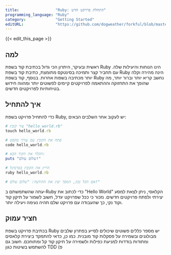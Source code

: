 ```yaml
---
title:                "Ruby: התחלת פרויקט חדש"
programming_language: "Ruby"
category:             "Getting Started"
editURL:              "https://github.com/dogweather/forkful/blob/master/content/he/ruby/starting-a-new-project.md"
---
```


{{< edit_this_page >}}

## למה

ראשית ובעיקר, היתרון הכי גדול בכתיבת קוד בשפת Ruby הינו הנוחות והיעילות שלה. עם תחביר קצר ותמיכה בסינטקס מתומצת, כתיבת קוד בשפת Ruby הינה מהירה וקלה יותר מכתיבה בשפות אחרות. בנוסף, קוד בשפת Ruby נחשב קריא יותר וברור יותר, מה שהופך את התחזוקה וההתאמה לפרויקטים קיימים לפשוטים יותר ומהווה חידוש בטיחותיות לפרויקטים חדשים.

## איך להתחיל

כדי להתחיל פרויקט בשפת Ruby, יש לעקוב אחר השלבים הבאים:

```Ruby
# צור קובץ "hello_world.rb"
touch hello_world.rb

# פתח את הקובץ עם עורך טקסט
code hello_world.rb

# הקלד את הקוד הבא:
puts "שלום עולם!"

# הריץ את הקובץ בטרמינל
ruby hello_world.rb

# אם הכל נכון, המסך יציג את ההודעה: "שלום עולם!"
```

עתה שהשתמשתם ב-Ruby כדי לכתוב את "Hello World" הקלאסי, ניתן לצאת למסע יצירתי ולפתח פרויקטים חדשים. נזכור כי ככל שפרויקט יגדל, חשוב לשמור על תיקון קוד וקוד נקי, כך שהעבודה עם פרויקט שלם תהיה נעימה ויעילה יותר.

## חציר עמוק

בכתיבת פרויקט בשפת Ruby יש מספר כללים פשוטים שיכולים לסייע בפתרון שלבים מבולגנים ובשמירה על פסקלות קוד מובנית. כמו כן, כדאי להתמקד ביצירת קלאסים ומתודות בודדות למניעת כפילות ולשמירה על תיקון קוד קל ומתוחכם. חשוב גם להשתמש בשיטות כגון TDD (פ